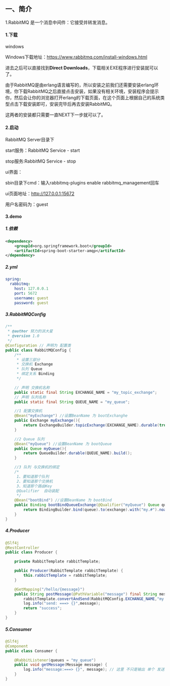 ## 一、简介

1.RabbitMQ 是一个消息中间件：它接受并转发消息。

#### 1.下载

windows

Windows下载地址：https://www.rabbitmq.com/install-windows.html

进去之后可以直接找到**Direct Downloads**，下载相关EXE程序进行安装就可以了。

由于RabbitMQ是由erlang语言编写的，所以安装之前我们还需要安装erlang环境，你下载RabbitMQ之后直接点击安装，如果没有相关环境，安装程序会提示你，然后会让你的浏览器打开erlang的下载页面，在这个页面上根据自己的系统类型点击下载安装即可，安装完毕后再去安装RabbitMQ。

这两者的安装都只需要一直NEXT下一步就可以了。

#### 2.启动

RabbitMQ Server目录下

start服务：RabbitMQ Service - start

stop服务:RabbitMQ Service - stop

ui界面：

sbin目录下cmd：输入rabbitmq-plugins enable rabbitmq_management回车

ui页面地址：http://127.0.0.1:15672

用户名密码为：guest

#### 3.demo

##### 1.依赖

```xml
<dependency>
    <groupId>org.springframework.boot</groupId>
    <artifactId>spring-boot-starter-amqp</artifactId>
</dependency>
```

##### 2.yml

```yml
spring:
  rabbitmq:
    host: 127.0.0.1
    port: 5672
    username: guest
    password: guest
```

##### 3.RabbitMQConfig 

```java
/**
 * @author 努力的派大星
 * @version 1.0
 */
@Configuration // 声明为 配置类
public class RabbitMQConfig {
    /**
     * 设置三部分
     * 交换机 Exchange
     * 队列 Queue
     * 绑定关系 Binding
     */

    // 声明 交换机名称
    public static final String EXCHANGE_NAME = "my_topic_exchange";
    // 声明 队列名称
    public static final String QUEUE_NAME = "my_queue";

    //1 配置交换机
    @Bean("myExchange") //设置BeanName 为 bootExchanghe
    public Exchange myExchange(){
        return ExchangeBuilder.topicExchange(EXCHANGE_NAME).durable(true).build();
    }

    //2 Queue 队列
    @Bean("myQueue") //设置BeanName 为 bootQueue
    public Queue myQueue(){
        return QueueBuilder.durable(QUEUE_NAME).build();
    }

    //3 队列 与交换机的绑定
    /*
     1、要知道那个队列
     2、要知道那个交换机
     3、知道那个路由Key
     @Qualifier  自动装配
     */
    @Bean("bootBind") //设置BeanName 为 bootBind
    public Binding bootBindQueueExchange(@Qualifier("myQueue") Queue queue,@Qualifier("myExchange") Exchange exchange){
        return BindingBuilder.bind(queue).to(exchange).with("my.#").noargs();
    }
}
```

##### 4.Producer

```java
@Slf4j
@RestController
public class Producer {

    private RabbitTemplate rabbitTemplate;

    public Producer(RabbitTemplate rabbitTemplate) {
        this.rabbitTemplate = rabbitTemplate;
    }

    @GetMapping("/hello/{message}")
    public String postMessage(@PathVariable("message") final String message){
        rabbitTemplate.convertAndSend(RabbitMQConfig.EXCHANGE_NAME,"my.hello",message);
        log.info("send: ===> {}",message);
        return "success";
    }
}
```

##### 5.Consumer

```java
@Slf4j
@Component
public class Consumer {

    @RabbitListener(queues = "my_queue")
    public void getMessage(Message message) {
        log.info("message:===> {}", message); // 这里 不只是输出 单个 发送的信息，而是 全部输出 消息里面的内容数据
    }
}
```